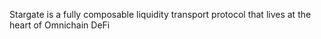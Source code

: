 Stargate is a fully composable liquidity transport protocol that lives at the heart of Omnichain DeFi